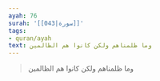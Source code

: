 ```yaml
---
ayah: 76
surah: '[[043|سورة]]'
tags:
- quran/ayah
text: وما ظلمناهم ولكن كانوا هم الظالمين
---
```

> وما ظلمناهم ولكن كانوا هم الظالمين
